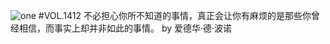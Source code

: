 ![one](http://image.wufazhuce.com/FkgTjL0mhlsIbNMoMj-pYCP7TIA1)
#VOL.1412
不必担心你所不知道的事情，真正会让你有麻烦的是那些你曾经相信，而事实上却并非如此的事情。 by 爱德华·德·波诺